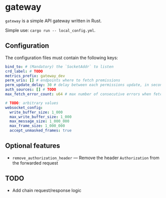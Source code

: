 # gateway

`gateway` is a simple API gateway written in Rust.

Simple use: `cargo run -- local_config.yml`.

## Configuration

The configuration files must contain the following keys:

```yaml
bind_to: # (Mandatory) the `SocketAddr` to listen
crd_label: # TODO
metrics_prefix: gateway_dev
perm_uris: [] # endpoints where to fetch premissions
perm_update_delay: 30 # delay between each permissions update, in seconds
auth_sources: [] # TODO
max_fetch_error_count: u64 # max number of consecutive errors when fetching permissions

# TODO: arbitrary values
websocket_config:
  write_buffer_size: 1_000
  max_write_buffer_size: 1_000
  max_message_size: 1_000_000
  max_frame_size: 1_000_000
  accept_unmasked_frames: true
```

## Optional features

- `remove_authorization_header` — Remove the header `Authorization` from the
  forwarded request

## TODO

- Add chain request/response logic
